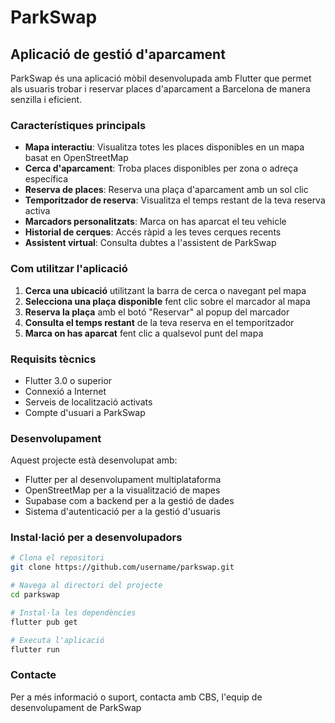 # ParkSwap

## Aplicació de gestió d'aparcament

ParkSwap és una aplicació mòbil desenvolupada amb Flutter que permet als usuaris trobar i reservar places d'aparcament a Barcelona de manera senzilla i eficient.

### Característiques principals

- **Mapa interactiu**: Visualitza totes les places disponibles en un mapa basat en OpenStreetMap
- **Cerca d'aparcament**: Troba places disponibles per zona o adreça específica
- **Reserva de places**: Reserva una plaça d'aparcament amb un sol clic
- **Temporitzador de reserva**: Visualitza el temps restant de la teva reserva activa
- **Marcadors personalitzats**: Marca on has aparcat el teu vehicle
- **Historial de cerques**: Accés ràpid a les teves cerques recents
- **Assistent virtual**: Consulta dubtes a l'assistent de ParkSwap

### Com utilitzar l'aplicació

1. **Cerca una ubicació** utilitzant la barra de cerca o navegant pel mapa
2. **Selecciona una plaça disponible** fent clic sobre el marcador al mapa
3. **Reserva la plaça** amb el botó "Reservar" al popup del marcador
4. **Consulta el temps restant** de la teva reserva en el temporitzador
5. **Marca on has aparcat** fent clic a qualsevol punt del mapa

### Requisits tècnics

- Flutter 3.0 o superior
- Connexió a Internet
- Serveis de localització activats
- Compte d'usuari a ParkSwap

### Desenvolupament

Aquest projecte està desenvolupat amb:
- Flutter per al desenvolupament multiplataforma
- OpenStreetMap per a la visualització de mapes
- Supabase com a backend per a la gestió de dades
- Sistema d'autenticació per a la gestió d'usuaris

### Instal·lació per a desenvolupadors

```bash
# Clona el repositori
git clone https://github.com/username/parkswap.git

# Navega al directori del projecte
cd parkswap

# Instal·la les dependències
flutter pub get

# Executa l'aplicació
flutter run
```
### Contacte
Per a més informació o suport, contacta amb CBS, l'equip de desenvolupament de ParkSwap